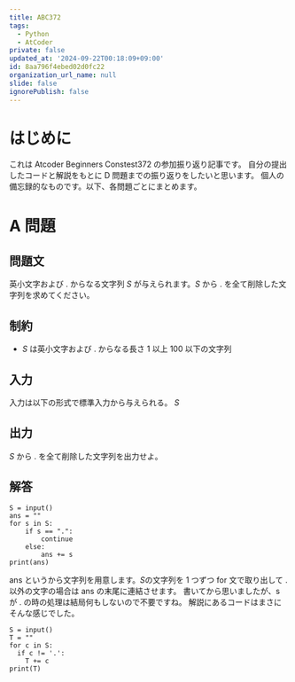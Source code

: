 ```yaml
---
title: ABC372
tags:
  - Python
  - AtCoder
private: false
updated_at: '2024-09-22T00:18:09+09:00'
id: 8aa796f4ebed02d0fc22
organization_url_name: null
slide: false
ignorePublish: false
---
```


# はじめに

これは Atcoder Beginners Constest372 の参加振り返り記事です。
自分の提出したコードと解説をもとに D 問題までの振り返りをしたいと思います。
個人の備忘録的なものです。以下、各問題ごとにまとめます。

# A 問題

## 問題文

英小文字および . からなる文字列 $S$ が与えられます。$S$ から . を全て削除した文字列を求めてください。

## 制約

-   $S$ は英小文字および . からなる長さ $1$ 以上 $100$ 以下の文字列

## 入力

入力は以下の形式で標準入力から与えられる。
$S$

## 出力

$S$ から . を全て削除した文字列を出力せよ。

## 解答

```python:自分の解答
S = input()
ans = ""
for s in S:
    if s == ".":
        continue
    else:
        ans += s
print(ans)
```

ans というから文字列を用意します。$S$の文字列を 1 つずつ for 文で取り出して . 以外の文字の場合は ans の末尾に連結させます。
書いてから思いましたが、s が . の時の処理は結局何もしないので不要ですね。
解説にあるコードはまさにそんな感じでした。

```python:解説
S = input()
T = ""
for c in S:
  if c != '.':
    T += c
print(T)
```
